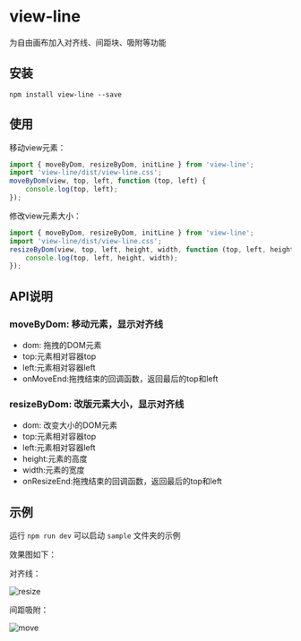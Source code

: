 # view-line

为自由画布加入对齐线、间距块、吸附等功能

## 安装
```
npm install view-line --save
```
## 使用

移动view元素：
```js
import { moveByDom, resizeByDom, initLine } from 'view-line';
import 'view-line/dist/view-line.css';
moveByDom(view, top, left, function (top, left) {
    console.log(top, left);
});
```

修改view元素大小：
```js
import { moveByDom, resizeByDom, initLine } from 'view-line';
import 'view-line/dist/view-line.css';
resizeByDom(view, top, left, height, width, function (top, left, height, width) {
    console.log(top, left, height, width);
});
```

## API说明

### moveByDom: 移动元素，显示对齐线
- dom: 拖拽的DOM元素
- top:元素相对容器top
- left:元素相对容器left
- onMoveEnd:拖拽结束的回调函数，返回最后的top和left

### resizeByDom: 改版元素大小，显示对齐线
- dom: 改变大小的DOM元素
- top:元素相对容器top
- left:元素相对容器left
- height:元素的高度
- width:元素的宽度
- onResizeEnd:拖拽结束的回调函数，返回最后的top和left


## 示例

运行 `npm run dev` 可以启动 `sample` 文件夹的示例

效果图如下：

对齐线：

![resize](https://github.com/hongyin163/view-line/assets/3040906/08ce4fbb-6e3f-4221-ba1f-3d4c193fb74f)

间距吸附：

![move](https://github.com/hongyin163/view-line/assets/3040906/b50b2b03-c36f-4e35-aed2-2341f72d46c8)
